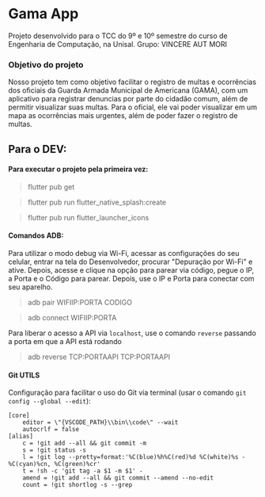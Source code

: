 # Gama App

Projeto desenvolvido para o TCC do 9º e 10º semestre do curso de Engenharia de Computação, na Unisal.
Grupo: VINCERE AUT MORI <!-- Não faço a ideia do porque desse nome...  -->

### Objetivo do projeto

Nosso projeto tem como objetivo facilitar o registro de multas e ocorrências dos oficiais da Guarda Armada Municipal de Americana (GAMA), com um aplicativo para registrar denuncias por parte do cidadão comum, além de permitir visualizar suas multas. Para o oficial, ele vai poder visualizar em um mapa as ocorrências mais urgentes, além de poder fazer o registro de multas.

## Para o DEV:

#### Para executar o projeto pela primeira vez:

> flutter pub get

> flutter pub run flutter_native_splash:create

> flutter pub run flutter_launcher_icons

#### Comandos ADB:

Para utilizar o modo debug via Wi-Fi, acessar as configurações do seu celular, entrar na tela do Desenvolvedor, procurar "Depuração por Wi-Fi" e ative. Depois, acesse e clique na opção para parear via código, pegue o IP, a Porta e o Código para parear. Depois, use o IP e Porta para conectar com seu aparelho.

> adb pair WIFIIP:PORTA CODIGO

> adb connect WIFIIP:PORTA

Para liberar o acesso a API via `localhost`, use o comando `reverse` passando a porta em que a API está rodando

> adb reverse TCP:PORTAAPI TCP:PORTAAPI

#### Git UTILS

Configuração para facilitar o uso do Git via terminal (usar o comando `git config --global --edit`):

```
[core]
	editor = \"{VSCODE_PATH}\\bin\\code\" --wait
	autocrlf = false
[alias]
	c = !git add --all && git commit -m
	s = !git status -s
	l = !git log --pretty=format:'%C(blue)%h%C(red)%d %C(white)%s - %C(cyan)%cn, %C(green)%cr'
	t = !sh -c 'git tag -a $1 -m $1' -
	amend = !git add --all && git commit --amend --no-edit
	count = !git shortlog -s --grep
```
